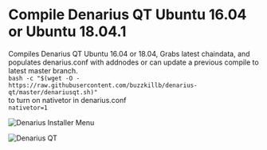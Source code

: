 # Compile Denarius QT Ubuntu 16.04 or Ubuntu 18.04.1

Compiles Denarius QT Ubuntu 16.04 or 18.04, Grabs latest chaindata, and populates denarius.conf with addnodes or can update a previous compile to latest master branch.  
```bash -c "$(wget -O - https://raw.githubusercontent.com/buzzkillb/denarius-qt/master/denariusqt.sh)"```  
to turn on nativetor in denarius.conf  
```nativetor=1```  

![Denarius Installer Menu](https://raw.githubusercontent.com/buzzkillb/denarius-qt/master/compile-menu.PNG)  
      

![Denarius QT](https://camo.githubusercontent.com/740c178eb58c95c5f71a0663f78e83e1d0c42d5d/68747470733a2f2f692e696d6775722e636f6d2f674f65786577772e6a7067)
